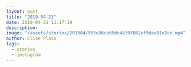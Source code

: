 ```yaml
---
layout: post
title: "2019-04-21"
date: 2019-04-21 11:17:19
description: 
image: "/assets/stories/201904/905e36cb69dc4639f862ef9daa01e2ce.mp4"
author: Elise Plain
tags: 
  - stories
  - instagram
---
```



<p></p>
